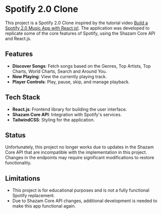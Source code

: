 # Spotify 2.0 Clone

This project is a Spotify 2.0 Clone inspired by the tutorial video [Build a Spotify 2.0 Music App with React.js!](https://www.youtube.com/watch?v=I1cpb0tYV74). The application was developed to replicate some of the core features of Spotify, using the Shazam Core API and React.js.

## Features
- **Discover Songs**: Fetch songs based on the Genres, Top Artists, Top Charts, World Charts, Search and Around You.
- **Now Playing**: View the currently playing track.
- **Player Controls**: Play, pause, skip, and manage playback.

## Tech Stack
- **React.js**: Frontend library for building the user interface.
- **Shazam Core API**: Integration with Spotify's services.
- **TailwindCSS**: Styling for the application.

## Status
Unfortunately, this project no longer works due to updates in the Shazam Core API that are incompatible with the implementation in this project. Changes in the  endpoints may require significant modifications to restore functionality.

## Limitations
- This project is for educational purposes and is not a fully functional Spotify replacement.
- Due to Shazam Core API changes, additional development is needed to make this app functional again.
